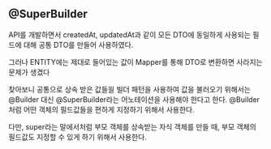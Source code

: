 ## @SuperBuilder

API를 개발하면서 createdAt, updatedAt과 같이 모든 DTO에 동일하게 사용되는 필드에 대해 공통 DTO를 만들어 사용하였다.

그러나 ENTITY에는 제대로 들어있는 값이 Mapper를 통해 DTO로 변환하면 사라지는 문제가 생겼다

찾아보니 공통으로 상속 받은 값들읠 빌더 패턴을 사용하여 값을 불러오기 위해서는 @Builder 대신 @SuperBuilder라는 어노테이션을 사용해야 한다고 한다.
@Builder처럼 어떤 객체의 필드값들을 편하게 지정하기 위해서 사용한다. 

다만, super라는 말에서처럼 부모 객체를 상속받는 자식 객체를 만들 때, 부모 객체의 필드값도 지정할 수 있게 하기 위해서 사용한다.
